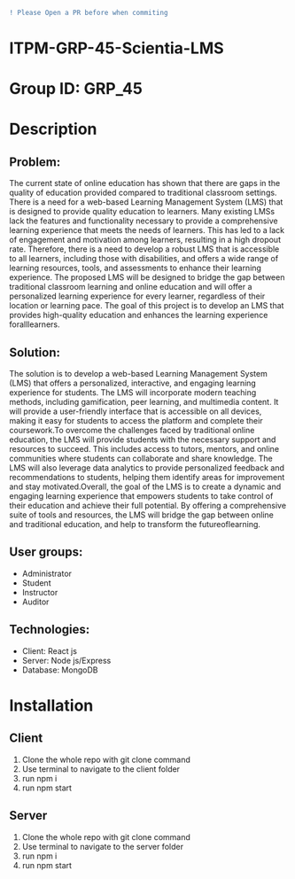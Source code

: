 ```diff
! Please Open a PR before when commiting
```

# ITPM-GRP-45-Scientia-LMS 

# Group ID: GRP_45

# Description
## Problem: 
The current state of online education has shown that there are gaps in the quality of education provided compared to traditional classroom settings. There is a need for a web-based Learning Management System (LMS) that is designed to provide quality education to learners. Many existing LMSs lack the features and functionality necessary to provide a comprehensive learning experience that meets the needs of learners. This has led to a lack of engagement and motivation among learners, resulting in a high dropout rate. Therefore, there is a need to develop a robust LMS that is accessible to all learners, including those with disabilities, and offers a wide range of learning resources, tools, and assessments to enhance their learning experience. The proposed LMS will be designed to bridge the gap between traditional classroom learning and online education and will offer a personalized learning experience for every learner, regardless of their location or learning pace. The goal of this project is to develop an LMS that provides high-quality education and enhances the learning experience foralllearners.
## Solution:
The solution is to develop a web-based Learning Management System (LMS) that offers a personalized, interactive, and engaging learning experience for students. The LMS will incorporate modern teaching methods, including gamification, peer learning, and multimedia content. It will provide a user-friendly interface that is accessible on all devices, making it easy for students to access the platform and complete their coursework.To overcome the challenges faced by traditional online education, the LMS will provide students with the necessary support and resources to succeed. This includes access to tutors, mentors, and online communities where students can collaborate and share knowledge. The LMS will also leverage data analytics to provide personalized feedback and recommendations to students, helping them identify areas for improvement and stay motivated.Overall, the goal of the LMS is to create a dynamic and engaging learning experience that empowers students to take control of their education and achieve their full potential. By offering a comprehensive suite of tools and resources, the LMS will bridge the gap between online and traditional education, and help to transform the futureoflearning.
## User groups: 
<ul>
<li>Administrator</li>
<li>Student</li>
<li>Instructor</li>
<li>Auditor</li>
</ul>

## Technologies:
<ul>
<li>Client: React js</li>
<li>Server: Node js/Express</li>
<li>Database: MongoDB</li>
</ul>


# Installation
## Client
<ol>
<li>Clone the whole repo with git clone command</li>
<li>Use terminal to navigate to the client folder</li>
<li>run npm i </li>
<li>run npm start</li>
</ol>

## Server
<ol>
<li>Clone the whole repo with git clone command</li>
<li>Use terminal to navigate to the server folder</li>
<li>run npm i </li>
<li>run npm start</li>
</ol>


